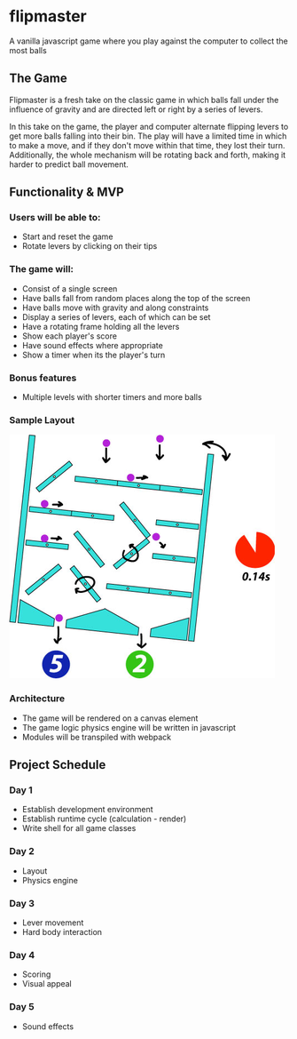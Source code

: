 # flipmaster

A vanilla javascript game where you play against the computer to collect the most balls

## The Game

Flipmaster is a fresh take on the classic game in which balls fall under the influence of gravity and are directed left or right by a series of levers.

In this take on the game, the player and computer alternate flipping levers to get more balls falling into their bin. The play will have a limited time in which to make a move, and if they don't move within that time, they lost their turn. Additionally, the whole mechanism will be rotating back and forth, making it harder to predict ball movement.

## Functionality & MVP

### Users will be able to:

- Start and reset the game
- Rotate levers by clicking on their tips

### The game will:

- Consist of a single screen
- Have balls fall from random places along the top of the screen
- Have balls move with gravity and along constraints
- Display a series of levers, each of which can be set
- Have a rotating frame holding all the levers
- Show each player's score
- Have sound effects where appropriate
- Show a timer when its the player's turn

### Bonus features

- Multiple levels with shorter timers and more balls

### Sample Layout

![](flipmaster.jpg)

### Architecture

- The game will be rendered on a canvas element
- The game logic physics engine will be written in javascript
- Modules will be transpiled with webpack

## Project Schedule

### Day 1

- Establish development environment
- Establish runtime cycle (calculation - render)
- Write shell for all game classes

### Day 2

- Layout
- Physics engine

### Day 3

- Lever movement
- Hard body interaction

### Day 4

- Scoring
- Visual appeal

### Day 5

- Sound effects
